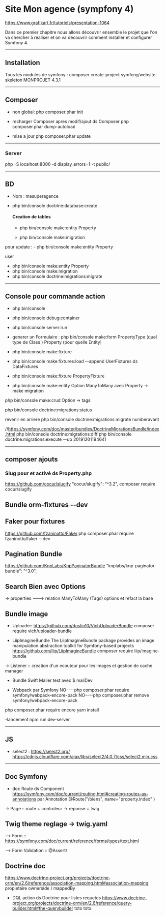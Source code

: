 
# Site Mon agence (sympfony 4)

https://www.grafikart.fr/tutoriels/presentation-1064


Dans ce premier chapitre nous allons découvrir ensemble le projet que l'on va chercher à réaliser et on va découvrir comment installer et configurer Symfony 4.





------------------------------------------------------
## Installation

Tous les modules de symfony :
composer create-project symfony/website-skeleton MONPROJET 4.3.1


------------------------------------------------------
## Composer 
- non global:
php composer.phar init

- recharger Composer apres modif/ajout ds Composer
php composer.phar dump-autoload

- mise a jour
php composer.phar update


------------------------------------------------------
### Server

php -S localhost:8000 -d display_errors=1 -t public/


------------------------------------------------------
## BD  
- Nom : masuperagence

- php bin/console doctrine:database:create

    #### Creation de tables

    - php bin/console make:entity Property
    
    - php bin/console make:migration

pour update : 
    - php bin/console make:entity Property

user 
- php bin/console make:entity Property
- php bin/console make:migration
- php bin/console doctrine:migrations:migrate    
------------------------------------------------------
## Console pour commande action

- php bin/console

- php bin/console debug:container

- php bin/console server:run


- generer un Formulaire :  php bin/console make:form
PropertyType (quel type de Class )
Property (pour quelle Entity)
        


- php bin/console make:fixture
- php bin/console make:fixtures:load --append
  UserFixtures ds DataFixtures

- php bin/console make:fixture
PropertyFixture


- php bin/console make:entity
Option
ManyToMany avec Property
-> make migration 


php bin/console make:crud
Option  -> tags 


php bin/console doctrine:migrations:status

revenir en arriere
php bin/console doctrine:migrations:migrate numberavant


//https://symfony.com/doc/master/bundles/DoctrineMigrationsBundle/index.html
php bin/console doctrine:migrations:diff
php bin/console doctrine:migrations:execute --up 20191201194641

------------------------------------------------------
## composer ajouts

### Slug pour et activé ds Property.php
https://github.com/cocur/slugify 
"cocur/slugify": "^3.2",
composer require cocur/slugify

## Bundle  orm-fixtures --dev

## Faker pour fixtures
https://github.com/fzaninotto/Faker
php composer.phar require fzaninotto/faker --dev

## Pagination Bundle
https://github.com/KnpLabs/KnpPaginatorBundle
"knplabs/knp-paginator-bundle": "^3.0",

## Search Bien avec Options
-> properties
---> relation ManyToMany  (Tags)  options
et refact la base 



## Bundle image

- Uploader: 
https://github.com/dustin10/VichUploaderBundle
composer require vich/uploader-bundle

- LiipImagineBundle
The LiipImagineBundle package provides an image manipulation abstraction toolkit for Symfony-based projects
https://github.com/liip/LiipImagineBundle
composer require liip/imagine-bundle

-> Listener :: creation d'un ecouteur pour les images et gestion de cache manager

- Bundle Swift Mailer
test avec $ mailDev

- Webpack par Symfony
 NO----php composer.phar require symfony/webpack-encore-pack
 NO----php composer.phar remove symfony/webpack-encore-pack

 php composer.phar require encore
 yarn install

-lancement 
npm run dev-server

______________________________________________________
## JS 

- select2 : https://select2.org/
https://cdnjs.cloudflare.com/ajax/libs/select2/4.0.7/css/select2.min.css




------------------------------------------------------
## Doc Symfony

- doc Route ds Component
https://symfony.com/doc/current/routing.html#creating-routes-as-annotations
par Annotation
@Route("/biens", name="property.index" )


-> Page :: route + controleur -> reponse + twig

## Twig theme reglage -> twig.yaml

--> Form :: https://symfony.com/doc/current/reference/forms/types/text.html

--> Form Validation :: @Assert/

## Doctrine doc
https://www.doctrine-project.org/projects/doctrine-orm/en/2.6/reference/association-mapping.html#association-mapping
propietaire  ownerside / mappedBy


- DQL action ds Doctrine pour listes requetes 
https://www.doctrine-project.org/projects/doctrine-orm/en/2.6/reference/query-builder.html#the-querybuilder
toto toto
## 